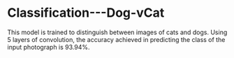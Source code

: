 # Classification---Dog-vCat

This model is trained to distinguish between images of cats and dogs. Using 5 layers of convolution, the accuracy achieved in predicting the class of the input photograph is 93.94%. 
